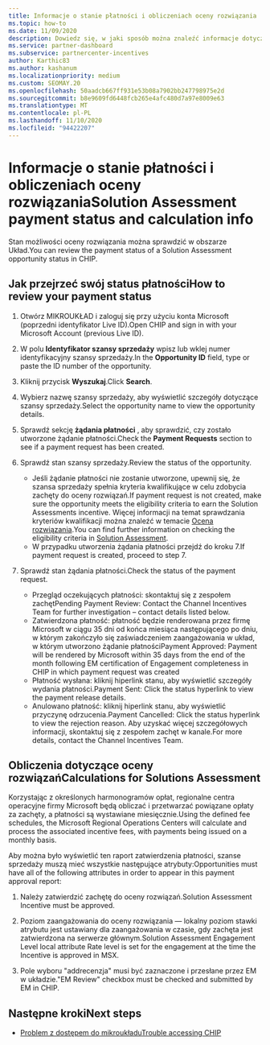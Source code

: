 ```yaml
---
title: Informacje o stanie płatności i obliczeniach oceny rozwiązania
ms.topic: how-to
ms.date: 11/09/2020
description: Dowiedz się, w jaki sposób można znaleźć informacje dotyczące oceny rozwiązań.
ms.service: partner-dashboard
ms.subservice: partnercenter-incentives
author: Karthic83
ms.author: kashanum
ms.localizationpriority: medium
ms.custom: SEOMAY.20
ms.openlocfilehash: 50aadcb667ff931e53b08a7902bb247798975e2d
ms.sourcegitcommit: b8e9609fd6448fcb265e4afc480d7a97e8009e63
ms.translationtype: MT
ms.contentlocale: pl-PL
ms.lasthandoff: 11/10/2020
ms.locfileid: "94422207"
---
```

# <a name="solution-assessment-payment-status-and-calculation-info"></a><span data-ttu-id="ad7e4-103">Informacje o stanie płatności i obliczeniach oceny rozwiązania</span><span class="sxs-lookup"><span data-stu-id="ad7e4-103">Solution Assessment payment status and calculation info</span></span>

<span data-ttu-id="ad7e4-104">Stan możliwości oceny rozwiązania można sprawdzić w obszarze Układ.</span><span class="sxs-lookup"><span data-stu-id="ad7e4-104">You can review the payment status of a Solution Assessment opportunity status in CHIP.</span></span> 

## <a name="how-to-review-your-payment-status"></a><span data-ttu-id="ad7e4-105">Jak przejrzeć swój status płatności</span><span class="sxs-lookup"><span data-stu-id="ad7e4-105">How to review your payment status</span></span>

1. <span data-ttu-id="ad7e4-106">Otwórz MIKROUKŁAD i zaloguj się przy użyciu konta Microsoft (poprzedni identyfikator Live ID).</span><span class="sxs-lookup"><span data-stu-id="ad7e4-106">Open CHIP and sign in with your Microsoft Account (previous Live ID).</span></span>
2. <span data-ttu-id="ad7e4-107">W polu **Identyfikator szansy sprzedaży** wpisz lub wklej numer identyfikacyjny szansy sprzedaży.</span><span class="sxs-lookup"><span data-stu-id="ad7e4-107">In the **Opportunity ID** field, type or paste the ID number of the opportunity.</span></span>
3. <span data-ttu-id="ad7e4-108">Kliknij przycisk **Wyszukaj**.</span><span class="sxs-lookup"><span data-stu-id="ad7e4-108">Click **Search**.</span></span>
4. <span data-ttu-id="ad7e4-109">Wybierz nazwę szansy sprzedaży, aby wyświetlić szczegóły dotyczące szansy sprzedaży.</span><span class="sxs-lookup"><span data-stu-id="ad7e4-109">Select the opportunity name to view the opportunity details.</span></span>
5. <span data-ttu-id="ad7e4-110">Sprawdź sekcję **żądania płatności** , aby sprawdzić, czy zostało utworzone żądanie płatności.</span><span class="sxs-lookup"><span data-stu-id="ad7e4-110">Check the **Payment Requests** section to see if a payment request has been created.</span></span>
6. <span data-ttu-id="ad7e4-111">Sprawdź stan szansy sprzedaży.</span><span class="sxs-lookup"><span data-stu-id="ad7e4-111">Review the status of the opportunity.</span></span>

    - <span data-ttu-id="ad7e4-112">Jeśli żądanie płatności nie zostanie utworzone, upewnij się, że szansa sprzedaży spełnia kryteria kwalifikujące w celu zdobycia zachęty do oceny rozwiązań.</span><span class="sxs-lookup"><span data-stu-id="ad7e4-112">If payment request is not created, make sure the opportunity meets the eligibility criteria to earn the Solution Assessments incentive.</span></span> <span data-ttu-id="ad7e4-113">Więcej informacji na temat sprawdzania kryteriów kwalifikacji można znaleźć w temacie [Ocena rozwiązania](chip-solution-assessment.md).</span><span class="sxs-lookup"><span data-stu-id="ad7e4-113">You can find further information on checking the eligibility criteria in [Solution Assessment](chip-solution-assessment.md).</span></span>
    - <span data-ttu-id="ad7e4-114">W przypadku utworzenia żądania płatności przejdź do kroku 7.</span><span class="sxs-lookup"><span data-stu-id="ad7e4-114">If payment request is created, proceed to step 7.</span></span>
7. <span data-ttu-id="ad7e4-115">Sprawdź stan żądania płatności.</span><span class="sxs-lookup"><span data-stu-id="ad7e4-115">Check the status of the payment request.</span></span>

    - <span data-ttu-id="ad7e4-116">Przegląd oczekujących płatności: skontaktuj się z zespołem zachęt</span><span class="sxs-lookup"><span data-stu-id="ad7e4-116">Pending Payment Review: Contact the Channel Incentives Team for further investigation – contact details listed below.</span></span>
    - <span data-ttu-id="ad7e4-117">Zatwierdzona płatność: płatność będzie renderowana przez firmę Microsoft w ciągu 35 dni od końca miesiąca następującego po dniu, w którym zakończyło się zaświadczeniem zaangażowania w układ, w którym utworzono żądanie płatności</span><span class="sxs-lookup"><span data-stu-id="ad7e4-117">Payment Approved: Payment will be rendered by Microsoft within 35 days from the end of the month following EM certification of Engagement completeness in CHIP in which payment request was created</span></span>
    -  <span data-ttu-id="ad7e4-118">Płatność wysłana: kliknij hiperlink stanu, aby wyświetlić szczegóły wydania płatności.</span><span class="sxs-lookup"><span data-stu-id="ad7e4-118">Payment Sent: Click the status hyperlink to view the payment release details.</span></span>
    - <span data-ttu-id="ad7e4-119">Anulowano płatność: kliknij hiperlink stanu, aby wyświetlić przyczynę odrzucenia.</span><span class="sxs-lookup"><span data-stu-id="ad7e4-119">Payment Cancelled: Click the status hyperlink to view the rejection reason.</span></span> <span data-ttu-id="ad7e4-120">Aby uzyskać więcej szczegółowych informacji, skontaktuj się z zespołem zachęt w kanale.</span><span class="sxs-lookup"><span data-stu-id="ad7e4-120">For more details, contact the Channel Incentives Team.</span></span>

## <a name="calculations-for-solutions-assessment"></a><span data-ttu-id="ad7e4-121">Obliczenia dotyczące oceny rozwiązań</span><span class="sxs-lookup"><span data-stu-id="ad7e4-121">Calculations for Solutions Assessment</span></span>

<span data-ttu-id="ad7e4-122">Korzystając z określonych harmonogramów opłat, regionalne centra operacyjne firmy Microsoft będą obliczać i przetwarzać powiązane opłaty za zachęty, a płatności są wystawiane miesięcznie.</span><span class="sxs-lookup"><span data-stu-id="ad7e4-122">Using the defined fee schedules, the Microsoft Regional Operations Centers will calculate and process the associated incentive fees, with payments being issued on a monthly basis.</span></span>

<span data-ttu-id="ad7e4-123">Aby można było wyświetlić ten raport zatwierdzenia płatności, szanse sprzedaży muszą mieć wszystkie następujące atrybuty:</span><span class="sxs-lookup"><span data-stu-id="ad7e4-123">Opportunities must have all of the following attributes in order to appear in this payment approval report:</span></span>

1. <span data-ttu-id="ad7e4-124">Należy zatwierdzić zachętę do oceny rozwiązań.</span><span class="sxs-lookup"><span data-stu-id="ad7e4-124">Solution Assessment Incentive must be approved.</span></span>

1. <span data-ttu-id="ad7e4-125">Poziom zaangażowania do oceny rozwiązania — lokalny poziom stawki atrybutu jest ustawiany dla zaangażowania w czasie, gdy zachęta jest zatwierdzona na serwerze głównym.</span><span class="sxs-lookup"><span data-stu-id="ad7e4-125">Solution Assessment Engagement Level local attribute Rate level is set for the engagement at the time the Incentive is approved in MSX.</span></span>
 
1. <span data-ttu-id="ad7e4-126">Pole wyboru "addrecenzja" musi być zaznaczone i przesłane przez EM w układzie.</span><span class="sxs-lookup"><span data-stu-id="ad7e4-126">"EM Review" checkbox must be checked and submitted by EM in CHIP.</span></span>

## <a name="next-steps"></a><span data-ttu-id="ad7e4-127">Następne kroki</span><span class="sxs-lookup"><span data-stu-id="ad7e4-127">Next steps</span></span>

- [<span data-ttu-id="ad7e4-128">Problem z dostępem do mikroukładu</span><span class="sxs-lookup"><span data-stu-id="ad7e4-128">Trouble accessing CHIP</span></span>](chip-access-trouble.md) 
